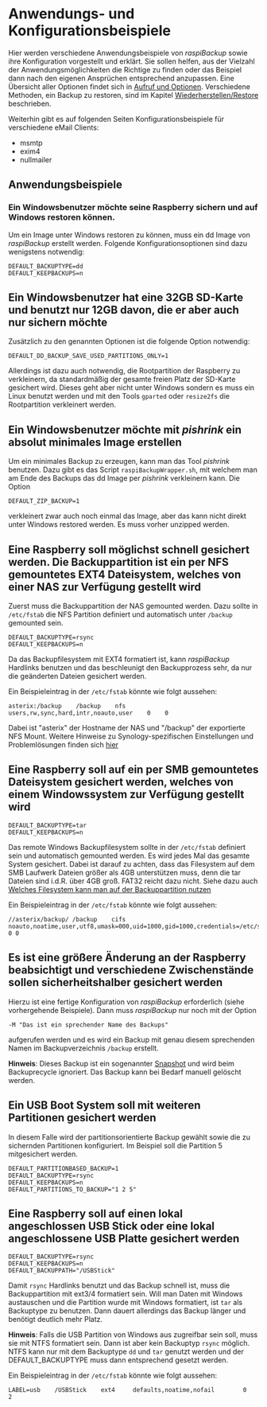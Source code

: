 # Anwendungs- und Konfigurationsbeispiele

Hier werden verschiedene Anwendungsbeispiele von
*raspiBackup* sowie ihre Konfiguration vorgestellt und erklärt. Sie sollen
helfen, aus der Vielzahl der Anwendungsmöglichkeiten die Richtige zu finden oder
das Beispiel dann nach den eigenen Ansprüchen entsprechend anzupassen. Eine
Übersicht aller Optionen findet sich in [Aufruf und Optionen](backup-options.md).
Verschiedene Methoden, ein Backup zu restoren, sind im Kapitel [Wiederherstellen/Restore](restore.md) beschrieben.

Weiterhin gibt es auf folgenden Seiten Konfigurationsbeispiele für verschiedene eMail Clients:
   - msmtp
   - exim4
   - nullmailer

## Anwendungsbeispiele

<!-- toc -->

### Ein Windowsbenutzer möchte seine Raspberry sichern und auf Windows restoren können.

Um ein Image unter Windows restoren zu können, muss ein dd
Image von *raspiBackup* erstellt werden. Folgende Konfigurationsoptionen sind
dazu wenigstens notwendig:

```
DEFAULT_BACKUPTYPE=dd
DEFAULT_KEEPBACKUPS=n
```

## Ein Windowsbenutzer hat eine 32GB SD-Karte und benutzt nur 12GB davon, die er aber auch nur sichern möchte

Zusätzlich zu den genannten Optionen ist die folgende Option notwendig:

```
DEFAULT_DD_BACKUP_SAVE_USED_PARTITIONS_ONLY=1
```

Allerdings ist dazu auch notwendig, die Rootpartition der Raspberry zu
verkleinern, da standardmäßig der gesamte freien Platz der SD-Karte gesichert
wird. Dieses geht aber nicht unter Windows sondern es muss ein Linux benutzt
werden und mit den Tools `gparted` oder `resize2fs` die Rootpartition
verkleinert werden.

## Ein Windowsbenutzer möchte mit *pishrink* ein absolut minimales Image erstellen

Um ein minimales Backup zu erzeugen, kann man das Tool *pishrink* benutzen. Dazu
gibt es das Script `raspiBackupWrapper.sh`, mit welchem man am Ende des Backups
das dd Image per *pishrink* verkleinern kann. Die Option

```
DEFAULT_ZIP_BACKUP=1
```

verkleinert zwar auch noch einmal das Image, aber das kann nicht direkt
unter Windows restored werden. Es muss vorher unzipped werden.

## Eine Raspberry soll möglichst schnell gesichert werden. Die Backuppartition ist ein per NFS gemountetes EXT4 Dateisystem, welches von einer NAS zur Verfügung gestellt wird

Zuerst muss die Backuppartition der NAS gemounted werden. Dazu sollte in
`/etc/fstab` die NFS Partition definiert und automatisch unter `/backup` gemounted sein.

```
DEFAULT_BACKUPTYPE=rsync
DEFAULT_KEEPBACKUPS=n
```

Da das Backupfilesystem mit EXT4 formatiert ist, kann *raspiBackup* Hardlinks
benutzen und das beschleunigt den Backupprozess sehr, da nur die geänderten
Dateien gesichert werden.

Ein Beispieleintrag in der `/etc/fstab` könnte wie folgt aussehen:

```
asterix:/backup    /backup    nfs    users,rw,sync,hard,intr,noauto,user    0    0
```

Dabei ist "asterix" der Hostname der NAS und "/backup" der exportierte NFS
Mount. Weitere Hinweise zu Synology-spezifischen Einstellungen und
Problemlösungen finden sich [hier](nfs-as-backuptarget.md)


## Eine Raspberry soll auf ein per SMB gemountetes Dateisystem gesichert werden, welches von einem Windowssystem zur Verfügung gestellt wird

```
DEFAULT_BACKUPTYPE=tar
DEFAULT_KEEPBACKUPS=n
```

Das remote Windows Backupfilesystem sollte in der `/etc/fstab` definiert sein und
automatisch gemounted werden. Es wird jedes Mal das gesamte System gesichert.
Dabei ist darauf zu achten, dass das Filesystem auf dem SMB Laufwerk Dateien größer
als 4GB unterstützen muss, denn die tar Dateien sind i.d.R. über 4GB groß. FAT32 reicht
dazu nicht. Siehe dazu auch [Welches Filesystem kann man auf der Backuppartition nutzen](which-filesystem-can-be-used-on-the-backup-partition.md)

Ein Beispieleintrag in der `/etc/fstab` könnte wie folgt aussehen:

```
//asterix/backup/ /backup    cifs noauto,noatime,user,utf8,umask=000,uid=1000,gid=1000,credentials=/etc/samba/auth.asterix.cifsuser 0 0
```

## Es ist eine größere Änderung an der Raspberry beabsichtigt und verschiedene Zwischenstände sollen sicherheitshalber gesichert werden

Hierzu ist eine fertige Konfiguration von *raspiBackup* erforderlich (siehe
vorhergehende Beispiele). Dann muss *raspiBackup* nur noch mit der Option

```
-M "Das ist ein sprechender Name des Backups"
```

aufgerufen werden und es wird ein Backup mit genau diesem sprechenden Namen im Backupverzeichnis `/backup` erstellt.

**Hinweis**: Dieses Backup ist ein sogenannter [Snapshot](snapshots.md) und wird beim Backuprecycle ignoriert.
Das Backup kann bei Bedarf manuell gelöscht werden.

## Ein USB Boot System soll mit weiteren Partitionen gesichert werden

In diesem Falle wird der partitionsorientierte Backup gewählt sowie die
zu sichernden Partitionen konfiguriert. Im Beispiel soll die Partition 5
mitgesichert werden.

```
DEFAULT_PARTITIONBASED_BACKUP=1
DEFAULT_BACKUPTYPE=rsync
DEFAULT_KEEPBACKUPS=n
DEFAULT_PARTITIONS_TO_BACKUP="1 2 5"
```


## Eine Raspberry soll auf einen lokal angeschlossen USB Stick oder eine lokal angeschlossene USB Platte gesichert werden

```
DEFAULT_BACKUPTYPE=rsync
DEFAULT_KEEPBACKUPS=n
DEFAULT_BACKUPPATH="/USBStick"
```

Damit `rsync` Hardlinks benutzt und das Backup schnell ist, muss die
Backuppartition mit ext3/4 formatiert sein. Will man Daten mit Windows
austauschen und die Partition wurde mit Windows formatiert, ist `tar` als
Backuptype zu benutzen. Dann dauert allerdings das Backup länger und
benötigt deutlich mehr Platz.

**Hinweis**: Falls die USB Partition von Windows aus zugreifbar sein soll, muss sie mit NTFS formatiert sein.
Dann ist aber kein Backuptyp `rsync` möglich. NTFS kann nur mit dem Backuptype `dd` und `tar` genutzt werden und
der DEFAULT_BACKUPTYPE muss dann entsprechend gesetzt werden.

Ein Beispieleintrag in der `/etc/fstab` könnte wie folgt aussehen:

```
LABEL=usb    /USBStick    ext4     defaults,noatime,nofail        0    2
```

[.status]: translated
[.source]: https://linux-tips-and-tricks.de/de/konfigurationsbeispiele
[.source]: https://www.linux-tips-and-tricks.de/en/configuration-samples

